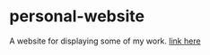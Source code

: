 # personal-website
A website for displaying some of my work.
<a href="https://joeyshi.tech/">link here </a>
